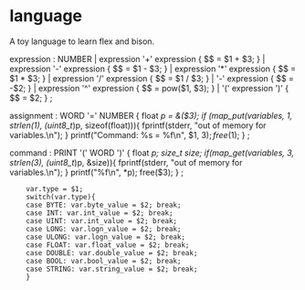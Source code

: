 # language
A toy language to learn flex and bison.

expression
	: NUMBER 
	| expression '+' expression { $$ = $1 + $3; }
	| expression '-' expression { $$ = $1 - $3; }
	| expression '*' expression { $$ = $1 * $3; }
	| expression '/' expression { $$ = $1 / $3; }
	| '-' expression { $$ = -$2; }
	| expression '^' expression { $$ = pow($1, $3); }
	| '(' expression ')' { $$ = $2; }
	;

assignment
	: WORD '=' NUMBER
	{
		float *p = &($3);
		if (map_put(variables, $1, strlen($1), (uint8_t*)p, sizeof(float))){
			fprintf(stderr, "out of memory for variables.\n");
		}
		printf("Command: %s = %f\n", $1, $3);
		free($1);
	}
	;

command
	: PRINT '(' WORD ')'
	{
		float *p;
		size_t size;
		if(map_get(variables, $3, strlen($3), (uint8_t*)p, &size)){
			fprintf(stderr, "out of memory for variables.\n");
		}
		printf("%f\n", *p);
		free($3);
	}
	;

		var.type = $1;
		switch(var.type){
		case BYTE: var.byte_value = $2; break;
		case INT: var.int_value = $2; break;
		case UINT: var.int_value = $2; break;
		case LONG: var.logn_value = $2; break;
		case ULONG: var.logn_value = $2; break;
		case FLOAT: var.float_value = $2; break;
		case DOUBLE: var.double_value = $2; break;
		case BOOL: var.bool_value = $2; break;
		case STRING: var.string_value = $2; break;
		}
